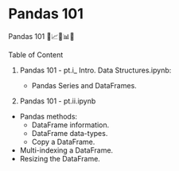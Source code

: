 # Pandas 101
Pandas 101 🐼📈🏹📊📐

Table of Content

1. Pandas 101 - pt.i_ Intro. Data Structures.ipynb:
   * Pandas Series and DataFrames.

2. Pandas 101 - pt.ii.ipynb
  * Pandas methods:
    - DataFrame information.
    - DataFrame data-types.
    - Copy a DataFrame.
  * Multi-indexing a DataFrame.
  * Resizing the DataFrame.
